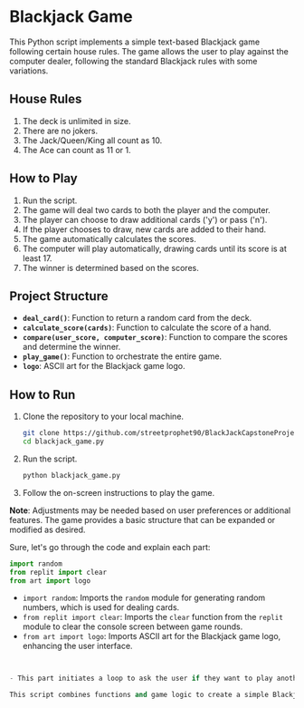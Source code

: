 # Blackjack Game

This Python script implements a simple text-based Blackjack game following certain house rules. The game allows the user to play against the computer dealer, following the standard Blackjack rules with some variations.

## House Rules

1. The deck is unlimited in size.
2. There are no jokers.
3. The Jack/Queen/King all count as 10.
4. The Ace can count as 11 or 1.

## How to Play

1. Run the script.
2. The game will deal two cards to both the player and the computer.
3. The player can choose to draw additional cards ('y') or pass ('n').
4. If the player chooses to draw, new cards are added to their hand.
5. The game automatically calculates the scores.
6. The computer will play automatically, drawing cards until its score is at least 17.
7. The winner is determined based on the scores.

## Project Structure

- **`deal_card()`**: Function to return a random card from the deck.
- **`calculate_score(cards)`**: Function to calculate the score of a hand.
- **`compare(user_score, computer_score)`**: Function to compare the scores and determine the winner.
- **`play_game()`**: Function to orchestrate the entire game.
- **`logo`**: ASCII art for the Blackjack game logo.

## How to Run

1. Clone the repository to your local machine.
   ```bash
   git clone https://github.com/streetprophet90/BlackJackCapstoneProject.git
   cd blackjack_game.py
   ```

2. Run the script.
   ```bash
   python blackjack_game.py
   ```

3. Follow the on-screen instructions to play the game.

**Note**: Adjustments may be needed based on user preferences or additional features. The game provides a basic structure that can be expanded or modified as desired.

Sure, let's go through the code and explain each part:

```python
import random
from replit import clear
from art import logo
```

- `import random`: Imports the `random` module for generating random numbers, which is used for dealing cards.
- `from replit import clear`: Imports the `clear` function from the `replit` module to clear the console screen between game rounds.
- `from art import logo`: Imports ASCII art for the Blackjack game logo, enhancing the user interface.

```python


- This part initiates a loop to ask the user if they want to play another round. If the user enters 'y,' the console is cleared, and a new game is started by calling `play_game()`.

This script combines functions and game logic to create a simple Blackjack game with a console-based interface. The game flow is controlled by user input, and the logic adheres to the specified Blackjack rules.